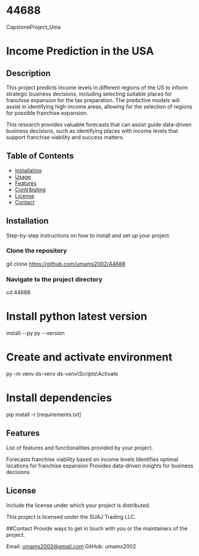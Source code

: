 # 44688
CapstoneProject_Uma
# Income Prediction in the USA

## Description
This project predicts income levels in different regions of the
US to inform strategic business decisions, including selecting suitable
places for franchise expansion for the tax preparation. The predictive models will assist in identifying high-income areas, allowing for the selection of regions for possible franchise expansion.

This research provides valuable forecasts that can assist guide data-driven
business decisions, such as identifying places with income levels that
support franchise viability and success matters.

## Table of Contents
- [Installation](#installation)
- [Usage](#usage)
- [Features](#features)
- [Contributing](#contributing)
- [License](#license)
- [Contact](#contact)

## Installation
Step-by-step instructions on how to install and set up your project.

### Clone the repository
git clone https://github.com/umams2002/44688

### Navigate to the project directory
cd 44688

# Install python latest version
install --py
py --version

# Create and activate environment
py -m venv ds-venv
ds-venv\Scripts\Activate

# Install dependencies
pip install -r [requirements.txt]

## Features
List of features and functionalities provided by your project.

Forecasts franchise viability based on income levels
Identifies optimal locations for franchise expansion
Provides data-driven insights for business decisions

## License
Include the license under which your project is distributed.

This project is licensed under the SUAJ Trading LLC.

##Contact
Provide ways to get in touch with you or the maintainers of the project.

Email: umams2002@gmail.com
GitHub: umams2002